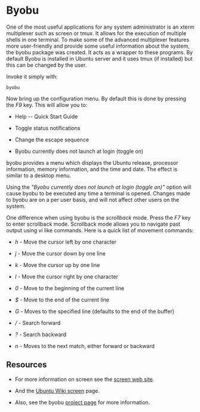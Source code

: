 # Byobu


One of the most useful applications for any system administrator is an xterm multiplexer such as screen or tmux. It allows for the execution of multiple shells in one terminal. To make some of the advanced multiplexer features more user-friendly and provide some useful information about the system, the byobu package was created. It acts as a wrapper to these programs. By default Byobu is installed in Ubuntu server and it uses tmux (if installed) but this can be changed by the user.

Invoke it simply with:

    byobu

Now bring up the configuration menu. By default this is done by pressing the *F9* key. This will allow you to:

  - Help -- Quick Start Guide

  - Toggle status notifications

  - Change the escape sequence

  - Byobu currently does not launch at login (toggle on)

byobu provides a menu which displays the Ubuntu release, processor information, memory information, and the time and date. The effect is similar to a desktop menu.

Using the *"Byobu currently does not launch at login (toggle on)"* option will cause byobu to be executed any time a terminal is opened. Changes made to byobu are on a per user basis, and will not affect other users on the system.

One difference when using byobu is the *scrollback* mode. Press the *F7* key to enter scrollback mode. Scrollback mode allows you to navigate past output using *vi* like commands. Here is a quick list of movement commands:

  - *h* - Move the cursor left by one character

  - *j* - Move the cursor down by one line

  - *k* - Move the cursor up by one line

  - *l* - Move the cursor right by one character

  - *0* - Move to the beginning of the current line

  - *$* - Move to the end of the current line

  - *G* - Moves to the specified line (defaults to the end of the buffer)

  - */* - Search forward

  - *?* - Search backward

  - *n* - Moves to the next match, either forward or backward

## Resources

  - For more information on screen see the [screen web site](http://www.gnu.org/software/screen/).

  - And the [Ubuntu Wiki screen](https://help.ubuntu.com/community/Screen) page.

  - Also, see the byobu [project page](https://launchpad.net/byobu) for more information.
